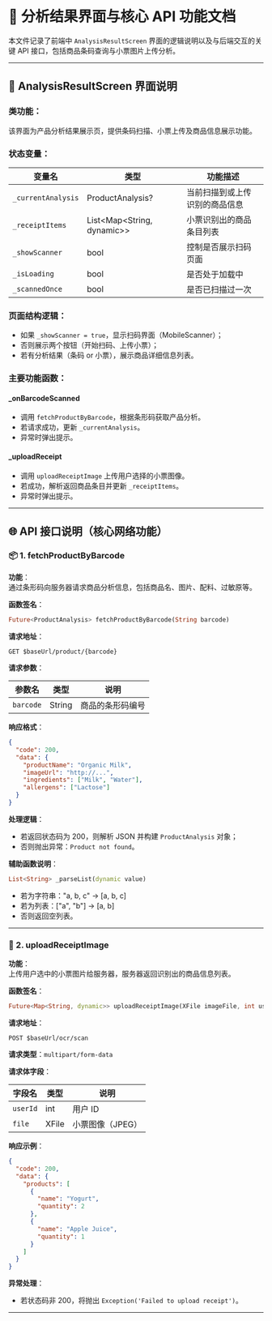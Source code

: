 
# 🧪 分析结果界面与核心 API 功能文档

本文件记录了前端中 `AnalysisResultScreen` 界面的逻辑说明以及与后端交互的关键 API 接口，包括商品条码查询与小票图片上传分析。

---

## 📱 AnalysisResultScreen 界面说明

### 类功能：

该界面为产品分析结果展示页，提供条码扫描、小票上传及商品信息展示功能。

### 状态变量：

| 变量名            | 类型                      | 功能描述                           |
|-------------------|---------------------------|------------------------------------|
| `_currentAnalysis`| ProductAnalysis?          | 当前扫描到或上传识别的商品信息     |
| `_receiptItems`   | List<Map<String, dynamic>>| 小票识别出的商品条目列表           |
| `_showScanner`    | bool                      | 控制是否展示扫码页面               |
| `_isLoading`      | bool                      | 是否处于加载中                     |
| `_scannedOnce`    | bool                      | 是否已扫描过一次                   |

### 页面结构逻辑：

- 如果 `_showScanner = true`，显示扫码界面（MobileScanner）；
- 否则展示两个按钮（开始扫码、上传小票）；
- 若有分析结果（条码 or 小票），展示商品详细信息列表。

### 主要功能函数：

#### _onBarcodeScanned

- 调用 `fetchProductByBarcode`，根据条形码获取产品分析。
- 若请求成功，更新 `_currentAnalysis`。
- 异常时弹出提示。

#### _uploadReceipt

- 调用 `uploadReceiptImage` 上传用户选择的小票图像。
- 若成功，解析返回商品条目并更新 `_receiptItems`。
- 异常时弹出提示。

---

## 🌐 API 接口说明（核心网络功能）

### 📦 1. fetchProductByBarcode

**功能**：  
通过条形码向服务器请求商品分析信息，包括商品名、图片、配料、过敏原等。

**函数签名**：
```dart
Future<ProductAnalysis> fetchProductByBarcode(String barcode)
```

**请求地址**：
```
GET $baseUrl/product/{barcode}
```

**请求参数**：

| 参数名    | 类型     | 说明           |
|-----------|----------|----------------|
| `barcode` | String   | 商品的条形码编号 |

**响应格式**：
```json
{
  "code": 200,
  "data": {
    "productName": "Organic Milk",
    "imageUrl": "http://...",
    "ingredients": ["Milk", "Water"],
    "allergens": ["Lactose"]
  }
}
```

**处理逻辑**：
- 若返回状态码为 200，则解析 JSON 并构建 `ProductAnalysis` 对象；
- 否则抛出异常：`Product not found`。

**辅助函数说明**：

```dart
List<String> _parseList(dynamic value)
```
- 若为字符串："a, b, c" → [a, b, c]
- 若为列表：["a", "b"] → [a, b]
- 否则返回空列表。

---

### 🧾 2. uploadReceiptImage

**功能**：  
上传用户选中的小票图片给服务器，服务器返回识别出的商品信息列表。

**函数签名**：
```dart
Future<Map<String, dynamic>> uploadReceiptImage(XFile imageFile, int userId)
```

**请求地址**：
```
POST $baseUrl/ocr/scan
```

**请求类型**：`multipart/form-data`

**请求体字段**：

| 字段名     | 类型     | 说明             |
|------------|----------|------------------|
| `userId`   | int      | 用户 ID          |
| `file`     | XFile    | 小票图像（JPEG） |

**响应示例**：
```json
{
  "code": 200,
  "data": {
    "products": [
      {
        "name": "Yogurt",
        "quantity": 2
      },
      {
        "name": "Apple Juice",
        "quantity": 1
      }
    ]
  }
}
```

**异常处理**：
- 若状态码非 200，将抛出 `Exception('Failed to upload receipt')`。

---
